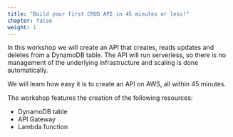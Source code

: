 ```yaml
---
title: "Build your first CRUD API in 45 minutes or less!"
chapter: false
weight: 1
---
```


In this workshop we will create an API that creates, reads updates and deletes from a DynamoDB table. The API will run serverless, so there is no management of the underlying infrastructure and scaling is done automatically. 

We will learn how easy it is to create an API on AWS, all within 45 minutes. 

The workshop features the creation of the following resources: 

- DynamoDB table
- API Gateway
- Lambda function